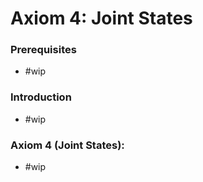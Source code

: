 # Axiom 4: Joint States
### Prerequisites 
- #wip
### Introduction
- #wip
### Axiom 4 (Joint States):
- #wip
